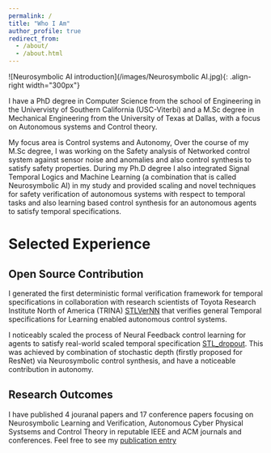 ```yaml
---
permalink: /
title: "Who I Am"
author_profile: true
redirect_from: 
  - /about/
  - /about.html
---
```


![Neurosymbolic AI introduction](/images/Neurosymbolic AI.jpg){: .align-right width="300px"}

I have a PhD degree in Computer Science from the school of Engineering in the Univervisty of Southern California (USC-Viterbi) and a M.Sc degree in Mechanical Engineering from the University of Texas at Dallas, with a focus on Autonomous systems and Control theory.

My focus area is Control systems and Autonomy, Over the course of my M.Sc degree, I was working on the Safety analysis of Networked control system against sensor noise and anomalies and also control synthesis to satisfy safety properties. During my Ph.D degree I also integrated Signal Temporal Logics and Machine Learning (a combination that is called Neurosymbolic AI) in my study and provided scaling and novel techniques for safety verification of autonomous systems with respect to temporal tasks and also learning based control synthesis for an autonomous agents to satisfy temporal specifications.   


# Selected Experience

## Open Source Contribution
I generated the first deterministic formal verification framework for temporal specifications in collaboration with research scientists of Toyota Research Institute North of America (TRINA) [STLVerNN](https://github.com/Navidhashemicodes/STLVerNN) that verifies general Temporal specifications for Learning enabled autonomous control systems.

I noticeably scaled the process of Neural Feedback control learning for agents to satisfy real-world scaled temporal specification [STL_dropout](https://github.com/Navidhashemicodes/STL_dropout). This was achieved by combination of stochastic depth (firstly proposed for ResNet) via Neurosymbolic control synthesis, and have a noticeable contribution in autonomy.

## Research Outcomes
I have published 4 jouranal papers and 17 conference papers focusing on Neurosymbolic Learning and Verification, Autonomous Cyber Physical Systsems and Control Theory in reputable IEEE and ACM journals and conferences. Feel free to see my [publication entry](https://navidhashemicodes.github.io/publications/)   
